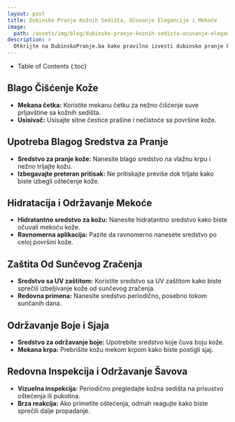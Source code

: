 ```yaml
---
layout: post
title: Dubinsko Pranje Kožnih Sedišta, Očuvanje Elegancije i Mekoće
image: 
  path: /assets/img/blog/dubinsko-pranje-koznih-sedista-ocuvanje-elegancije-i-mekoce_dubinsko-pranje-ba.png
description: >
  Otkrijte na DubinskoPranje.ba kako pravilno izvesti dubinsko pranje kožnih sedišta. Saveti za očuvanje boje, mekoće i elegantnog izgleda.
---
```



- Table of Contents
{:toc}


## Blago Čišćenje Kože

- **Mekana četka:** Koristite mekanu četku za nežno čišćenje suve prljavštine sa kožnih sedišta.
- **Usisivač:** Usisajte sitne čestice prašine i nečistoće sa površine kože.

## Upotreba Blagog Sredstva za Pranje

- **Sredstvo za pranje kože:** Nanesite blago sredstvo na vlažnu krpu i nežno trljajte kožu.
- **Izbegavajte preteran pritisak:** Ne pritiskajte previše dok trljate kako biste izbegli oštećenje kože.

## Hidratacija i Održavanje Mekoće

- **Hidratantno sredstvo za kožu:** Nanesite hidratantno sredstvo kako biste očuvali mekoću kože.
- **Ravnomerna aplikacija:** Pazite da ravnomerno nanesete sredstvo po celoj površini kože.

## Zaštita Od Sunčevog Zračenja

- **Sredstvo sa UV zaštitom:** Koristite sredstvo sa UV zaštitom kako biste sprečili izbeljivanje kože od sunčevog zračenja.
- **Redovna primena:** Nanesite sredstvo periodično, posebno tokom sunčanih dana.

## Održavanje Boje i Sjaja

- **Sredstvo za održavanje boje:** Upotrebite sredstvo koje čuva boju kože.
- **Mekana krpa:** Prebrišite kožu mekom krpom kako biste postigli sjaj.

## Redovna Inspekcija i Održavanje Šavova

- **Vizuelna inspekcija:** Periodično pregledajte kožna sedišta na prisustvo oštećenja ili pukotina.
- **Brza reakcija:** Ako primetite oštećenja, odmah reagujte kako biste sprečili dalje propadanje.